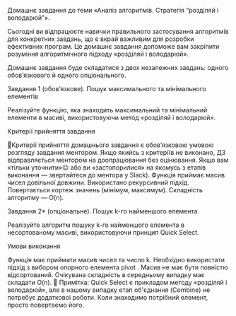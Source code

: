 Домашнє завдання до теми «Аналіз алгоритмів. Стратегія “розділяй і володарюй”».


Сьогодні ви відпрацюєте навички правильного застосування алгоритмів для конкретних завдань, що є вкрай важливим для розробки ефективних програм. Це домашнє завдання допоможе вам закріпити розуміння алгоритмічного підходу «розділяй і володарюй».

Домашнє завдання буде складатися з двох незалежних завдань: одного обов’язкового й одного опціонального.





Завдання 1 (обов’язкове). Пошук максимального та мінімального елементів



Реалізуйте функцію, яка знаходить максимальний та мінімальний елементи в масиві, використовуючи метод «розділяй і володарюй».



Критерії прийняття завдання

 📌Критерії прийняття домашнього завдання є обов’язковою умовою розгляду завдання ментором. Якщо якийсь з критеріїв не виконано, ДЗ відправляється ментором на доопрацювання без оцінювання. Якщо вам «тільки уточнити»😉 або ви «застопорилися» на якомусь з етапів виконання — звертайтеся до ментора у Slack).
Функція приймає масив чисел довільної довжини.
Використано рекурсивний підхід.
Повертається кортеж значень (мінімум, максимум).
Складність алгоритму — O(n).


Завдання 2* (опціональне). Пошук k-го найменшого елемента



Реалізуйте алгоритм пошуку k-го найменшого елемента в несортованому масиві, використовуючи принцип Quick Select.



Умови виконання

Функція має приймати масив чисел та число k.
Необхідно використати підхід з вибором опорного елемента pivot .
Масив не має бути повністю відсортований.
Очікувана складність в середньому випадку має складати O(n).
📌 Примітка: Quick Select є прикладом методу «розділяй і володарюй», але в нашому випадку етап об'єднання (Combine) не потребує додаткової роботи. Коли знаходимо потрібний елемент, просто повертаємо його.




